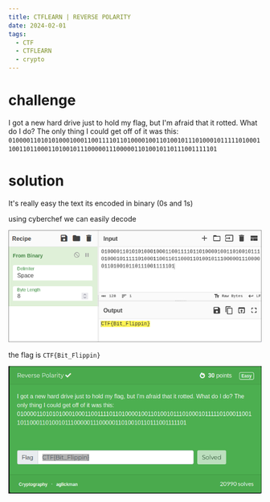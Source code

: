 ```yaml
---
title: CTFLEARN | REVERSE POLARITY
date: 2024-02-01
tags:
  - CTF
  - CTFLEARN
  - crypto
---
```

# challenge

I got a new hard drive just to hold my flag, but I'm afraid that it rotted. What do I do? The only thing I could get off of it was this: `01000011010101000100011001111011010000100110100101110100010111110100011001101100011010010111000001110000011010010110111001111101`

# solution

It's really easy the text its encoded in binary (0s and 1s)

using cyberchef we can easily decode

![](REVERSE-POLARITY/image-20240201201836311.png)

the flag is `CTF{Bit_Flippin}`

![](REVERSE-POLARITY/image-20240201202309011.png)
